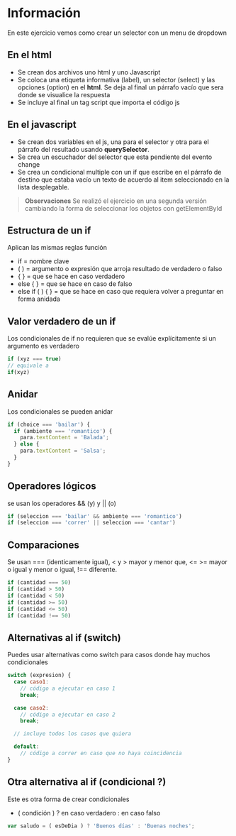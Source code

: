 # Información

En este ejercicio vemos como crear un selector con un menu de dropdown

## En el html

- Se crean dos archivos uno html y uno Javascript
- Se coloca una etiqueta informativa (label), un selector (select) y las opciones (option) en el **html**. Se deja al final un párrafo vacío que sera donde se visualice la respuesta
- Se incluye al final un tag script que importa el código js

## En el javascript

- Se crean dos variables en el js, una para el selector y otra para el párrafo del resultado usando **querySelector**.
- Se crea un escuchador del selector que esta pendiente del evento change
- Se crea un condicional multiple con un if que escribe en el párrafo de destino que estaba vacío un texto de acuerdo al item seleccionado en la lista desplegable.

> **Observaciones**
> Se realizó el ejercicio en una segunda versión cambiando la forma de seleccionar los objetos con getElementById

## Estructura de un if

Aplican las mismas reglas función

- if = nombre clave
- ( ) = argumento o expresión que arroja resultado de verdadero o falso
- { } = que se hace en caso verdadero
- else { } = que se hace en caso de falso
- else if ( ) { } = que se hace en caso que requiera volver a preguntar en forma anidada

## Valor verdadero de un if

Los condicionales de if no requieren que se evalúe explícitamente si un argumento es verdadero

```javascript
if (xyz === true)
// equivale a
if(xyz)
```

## Anidar

Los condicionales se pueden anidar

```javascript
if (choice === 'bailar') {
  if (ambiente === 'romantico') {
    para.textContent = 'Balada';
  } else {
    para.textContent = 'Salsa';
  }
}
```

## Operadores lógicos

se usan los operadores && (y) y  || (o)

```javascript
if (seleccion === 'bailar' && ambiente === 'romantico')
if (seleccion === 'correr' || seleccion === 'cantar')
```

## Comparaciones

Se usan === (identicamente igual), < y > mayor y menor que, <= >= mayor o igual y menor o igual, !== diferente.

```javascript
if (cantidad === 50)
if (cantidad > 50)
if (cantidad < 50)
if (cantidad >= 50)
if (cantidad <= 50)
if (cantidad !== 50)
```

## Alternativas al if (switch)

Puedes usar alternativas como switch para casos donde hay muchos condicionales

````javascript
switch (expresion) {
  case caso1:
    // código a ejecutar en caso 1
    break;

  case caso2:
    // código a ejecutar en caso 2
    break;

  // incluye todos los casos que quiera

  default:
    // código a correr en caso que no haya coincidencia
}
````

## Otra alternativa al if (condicional ?)

Este es otra forma de crear condicionales

- ( condición ) ? en caso verdadero : en caso falso

````javascript
var saludo = ( esDeDia ) ? 'Buenos días' : 'Buenas noches';
````